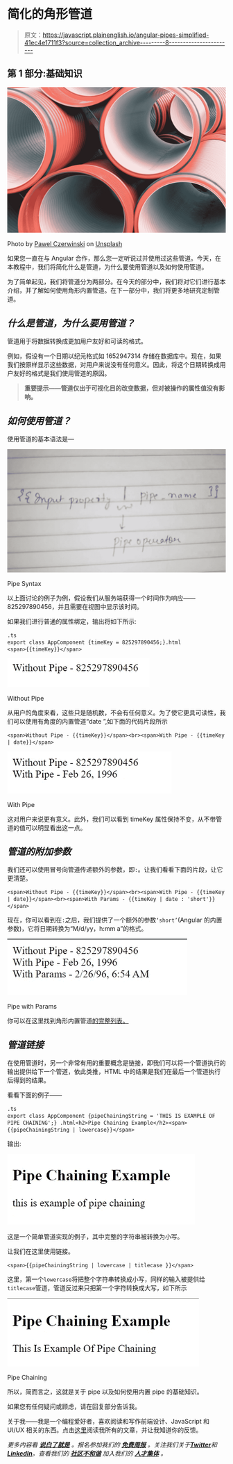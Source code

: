 # 简化的角形管道

> 原文：<https://javascript.plainenglish.io/angular-pipes-simplified-41ec4e1711f3?source=collection_archive---------8----------------------->

## 第 1 部分:基础知识

![](img/a61f2eea156a560dd9719530254fda87.png)

Photo by [Pawel Czerwinski](https://unsplash.com/@pawel_czerwinski?utm_source=medium&utm_medium=referral) on [Unsplash](https://unsplash.com?utm_source=medium&utm_medium=referral)

如果您一直在与 Angular 合作，那么您一定听说过并使用过这些管道。今天，在本教程中，我们将简化什么是管道，为什么要使用管道以及如何使用管道。

为了简单起见，我们将管道分为两部分。在今天的部分中，我们将对它们进行基本介绍，并了解如何使用角形内置管道。在下一部分中，我们将更多地研究定制管道。

## ***什么是管道，为什么要用管道？***

管道用于将数据转换成更加用户友好和可读的格式。

例如，假设有一个日期以纪元格式如 1652947314 存储在数据库中。现在，如果我们按原样显示这些数据，对用户来说没有任何意义。因此，将这个日期转换成用户友好的格式是我们使用管道的原因。

> **重要提示——管道仅出于可视化目的改变数据，但对被操作的属性值没有影响。**

## ***如何使用管道？***

使用管道的基本语法是—

![](img/bd5c3ed39f32aa425850072f841f0128.png)

Pipe Syntax

以上面讨论的例子为例，假设我们从服务端获得一个时间作为响应——825297890456，并且需要在视图中显示该时间。

如果我们进行普通的属性绑定，输出将如下所示:

```
.ts 
export class AppComponent {timeKey = 825297890456;}.html
<span>{{timeKey}}</span>
```

![](img/eddbb8fffa9c63d6662d3aac7d6c88a8.png)

Without Pipe

从用户的角度来看，这些只是随机数，不会有任何意义。为了使它更具可读性，我们可以使用有角度的内置管道“date ”,如下面的代码片段所示

```
<span>Without Pipe - {{timeKey}}</span><br><span>With Pipe - {{timeKey | date}}</span>
```

![](img/7a82678f7b23e76b4ab458ce91ddafed.png)

With Pipe

这对用户来说更有意义。此外，我们可以看到 timeKey 属性保持不变，从不带管道的值可以明显看出这一点。

## ***管道的附加参数***

我们还可以使用冒号向管道传递额外的参数，即`:`。让我们看看下面的片段，让它更清楚。

```
<span>Without Pipe - {{timeKey}}</span><br><span>With Pipe - {{timeKey | date}}</span><br><span>With Params - {{timeKey | date : 'short'}}</span>
```

现在，你可以看到在`:`之后，我们提供了一个额外的参数`‘short’`(Angular 的内置参数)，它将日期转换为“M/d/yy，h:mm a”的格式。

![](img/b4fcac121d6a93b7ee22821da0c76256.png)

Pipe with Params

你可以在这里找到角形内置管道[的完整列表。](https://angular.io/api?type=pipe)

## ***管道链接***

在使用管道时，另一个非常有用的重要概念是链接，即我们可以将一个管道执行的输出提供给下一个管道，依此类推，HTML 中的结果是我们在最后一个管道执行后得到的结果。

看看下面的例子——

```
.ts
export class AppComponent {pipeChainingString = 'THIS IS EXAMPLE OF PIPE CHAINING';} .html<h2>Pipe Chaining Example</h2><span>{{pipeChainingString | lowercase}}</span>
```

输出:

![](img/8b46c9abb52299d060015f515947bf53.png)

这是一个简单管道实现的例子，其中完整的字符串被转换为小写。

让我们在这里使用链接。

```
<span>{{pipeChainingString | lowercase | titlecase }}</span>
```

这里，第一个`lowercase`将把整个字符串转换成小写，同样的输入被提供给`titlecase`管道，管道反过来只把第一个字符转换成大写，如下所示

![](img/3b6e9ea324fe73551f34fe677fbcff6d.png)

Pipe Chaining

所以，简而言之，这就是关于 pipe 以及如何使用内置 pipe 的基础知识。

如果您有任何疑问或顾虑，请在回复部分告诉我。

关于我——我是一个编程爱好者，喜欢阅读和写作前端设计、JavaScript 和 UI/UX 相关的东西。点击[这里](https://medium.com/@avinash.dev21987)阅读我所有的文章，并让我知道你的反馈。

*更多内容看* [***说白了就是***](https://plainenglish.io/) *。报名参加我们的* [***免费周报***](http://newsletter.plainenglish.io/) *。关注我们关于*[***Twitter***](https://twitter.com/inPlainEngHQ)*和*[***LinkedIn***](https://www.linkedin.com/company/inplainenglish/)*。查看我们的* [***社区不和谐***](https://discord.gg/GtDtUAvyhW) *加入我们的* [***人才集体***](https://inplainenglish.pallet.com/talent/welcome) *。*